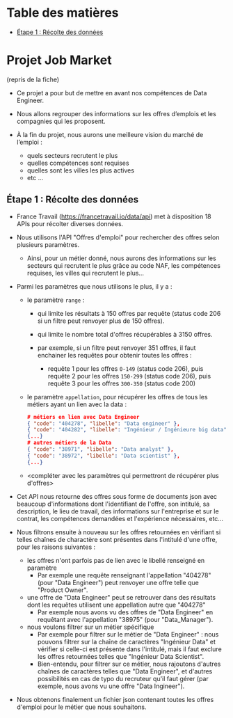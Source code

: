 # Table des matières

- [Étape 1 : Récolte des données](#étape-1--récolte-des-données)


# Projet Job Market


(repris de la fiche)

- Ce projet a pour but de mettre en avant nos compétences de Data Engineer.

- Nous allons regrouper des informations sur les offres d’emplois et les compagnies qui les proposent.

- À la fin du projet, nous aurons une meilleure vision du marché de l’emploi :
  - quels secteurs recrutent le plus
  - quelles compétences sont requises
  - quelles sont les villes les plus actives
  - etc …



## Étape 1 : Récolte des données

- France Travail (https://francetravail.io/data/api) met à disposition 18 APIs pour récolter diverses données.
- Nous utilisons l'API "Offres d'emploi" pour rechercher des offres selon plusieurs paramètres.
  - Ainsi, pour un métier donné, nous aurons des informations sur les secteurs qui recrutent le plus grâce au code NAF, les compétences requises, les villes qui recrutent le plus...

- Parmi les paramètres que nous utilisons le plus, il y a :

  - le paramètre `range` :
    - qui limite les résultats à 150 offres par requête (status code 206 si un filtre peut renvoyer plus de 150 offres).
    - qui limite le nombre total d'offres récupérables à 3150 offres.

    - par exemple, si un filtre peut renvoyer 351 offres, il faut enchainer les requêtes pour obtenir toutes les offres :
      - requête 1 pour les offres `0-149` (status code 206), puis requête 2 pour les offres `150-299` (status code 206), puis requête 3 pour les offres `300-350` (status code 200)

  - le paramètre `appellation`, pour récupérer les offres de tous les métiers ayant un lien avec la data :

    ```json
    # métiers en lien avec Data Engineer
    { "code": "404278", "libelle": "Data engineer" },
    { "code": "404282", "libelle": "Ingénieur / Ingénieure big data" },
    {...}
    # autres métiers de la Data
    { "code": "38971", "libelle": "Data analyst" },
    { "code": "38972", "libelle": "Data scientist" },
    {...}
    ```
  - <compléter avec les paramètres qui permettront de récupérer plus d'offres>

- Cet API nous retourne des offres sous forme de documents json avec beaucoup d'informations dont l'identifiant de l'offre, son intitulé, sa description, le lieu de travail, des informations sur l'entreprise et sur le contrat, les compétences demandées et l'expérience nécessaires, etc...

- Nous filtrons ensuite à nouveau sur les offres retournées en vérifiant si telles chaînes de charactère sont présentes dans l'intitulé d'une offre, pour les raisons suivantes :
  - les offres n'ont parfois pas de lien avec le libellé renseigné en paramètre
    - Par exemple une requête renseignant l'appellation "404278" (pour "Data Engineer") peut renvoyer une offre telle que "Product Owner".
  - une offre de "Data Engineer" peut se retrouver dans des résultats dont les requêtes utilisent une appellation autre que "404278"
    - Par exemple nous avons vu des offres de "Data Engineer" en requêtant avec l'appellation "38975" (pour "Data_Manager").
  - nous voulons filtrer sur un métier spécifique
    - Par exemple pour filtrer sur le métier de "Data Engineer" : nous pouvons filtrer sur la chaîne de caractères "Ingénieur Data" et vérifier si celle-ci est présente dans l'intitulé, mais il faut exclure les offres retournées telles que "Ingénieur Data Scientist".
    - Bien-entendu, pour filtrer sur ce métier, nous rajoutons d'autres chaînes de caractères telles que "Data Engineer", et d'autres possibilités en cas de typo du recruteur qu'il faut gérer (par exemple, nous avons vu une offre "Data Ingineer").

- Nous obtenons finalement un fichier json contenant toutes les offres d'emploi pour le métier que nous souhaitons.